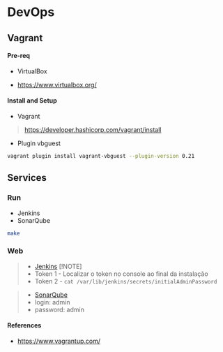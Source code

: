 # DevOps

## Vagrant

#### Pre-req

* VirtualBox

- https://www.virtualbox.org/

#### Install and Setup

* Vagrant

> https://developer.hashicorp.com/vagrant/install

* Plugin vbguest

```sh
vagrant plugin install vagrant-vbguest --plugin-version 0.21
```
## Services

### Run

- Jenkins
- SonarQube

```sh
make 
```

### Web

> - [Jenkins](http://localhost:9001/)
> [!NOTE] 
> - Token 1 - Localizar o token no console ao final da instalação
> - Token 2 - `cat /var/lib/jenkins/secrets/initialAdminPassword`

> - [SonarQube](http://localhost:9000/)
> - login: admin
> - password: admin

#### References

- https://www.vagrantup.com/
